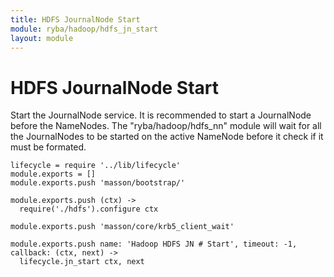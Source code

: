 ```yaml
---
title: HDFS JournalNode Start
module: ryba/hadoop/hdfs_jn_start
layout: module
---
```


# HDFS JournalNode Start

Start the JournalNode service. It is recommended to start a JournalNode before the
NameNodes. The "ryba/hadoop/hdfs_nn" module will wait for all the JournalNodes
to be started on the active NameNode before it check if it must be formated.

    lifecycle = require '../lib/lifecycle'
    module.exports = []
    module.exports.push 'masson/bootstrap/'

    module.exports.push (ctx) ->
      require('./hdfs').configure ctx

    module.exports.push 'masson/core/krb5_client_wait'

    module.exports.push name: 'Hadoop HDFS JN # Start', timeout: -1, callback: (ctx, next) ->
      lifecycle.jn_start ctx, next
